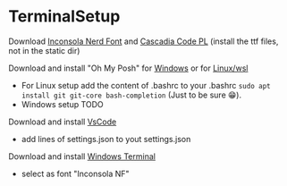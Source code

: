 # TerminalSetup

Download [Inconsola Nerd Font](https://www.nerdfonts.com/font-downloads) and [Cascadia Code PL](https://github.com/microsoft/cascadia-code) (install the ttf files, not in the static dir)


Download and install "Oh My Posh" for [Windows](https://ohmyposh.dev/docs/installation/windows) or for [Linux/wsl](https://ohmyposh.dev/docs/installation/linux)
- For Linux setup add the content of .bashrc to your .bashrc ``` sudo apt install git git-core bash-completion ``` (Just to be sure 😁).
- Windows setup TODO


Download and install [VsCode](https://code.visualstudio.com/download)
- add lines of settings.json to yout settings.json


Download and install [Windows Terminal](https://aka.ms/terminal)
- select as font "Inconsola NF"
